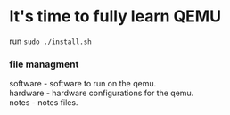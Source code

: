 # It's time to fully learn QEMU #

run `sudo ./install.sh`

### file managment ###

software                - software to run on the qemu. </br>
hardware                - hardware configurations for the qemu. </br>
notes                   - notes files. </br>

